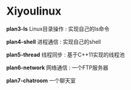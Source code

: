 # Xiyoulinux

**plan3-ls** Linux目录操作 : 实现自己的ls命令

**plan4-shell** 进程通信 : 实现自己的shell
 
**plan5-thread** 线程同步 : 基于C++11实现的线程池

**plan6-network** 网络通信 : 一个FTP服务器

**plan7-chatroom** 一个聊天室